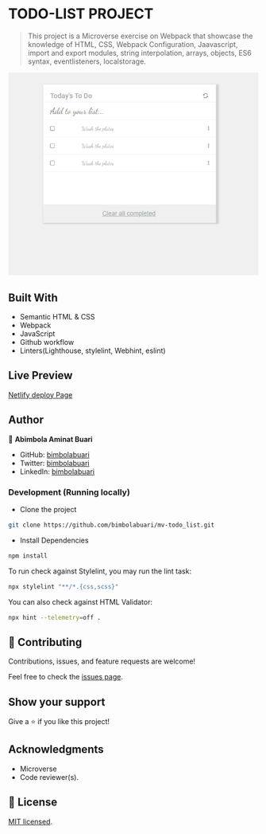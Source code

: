 # TODO-LIST PROJECT

> This project is a Microverse exercise on Webpack that showcase the knowledge of HTML, CSS, Webpack Configuration, Jaavascript, import and export modules, string interpolation, arrays, objects, ES6 syntax, eventlisteners, localstorage.

![screenshot](screenshot.png)

## Built With

- Semantic HTML & CSS
- Webpack
- JavaScript
- Github workflow
- Linters(Lighthouse, stylelint, Webhint, eslint)

## Live Preview

[Netlify deploy Page](https://deploy-preview-4--bimbola-mv-todo-list.netlify.app/)

## Author

👤 **Abimbola Aminat Buari**

- GitHub: [bimbolabuari](https://github.com/bimbolabuari)
- Twitter: [bimbolabuari](https://twitter.com/bimbolabuari)
- LinkedIn: [bimbolabuari](https://linkedin.com/in/bimbolabuari)

### Development (Running locally)

- Clone the project

```bash
git clone https://github.com/bimbolabuari/mv-todo_list.git

```

- Install Dependencies

```bash
npm install
```

To run check against Stylelint, you may run the lint task:

```bash
npx stylelint "**/*.{css,scss}"
```

You can also check against HTML Validator:

```bash
npx hint --telemetry=off .
```


## 🤝 Contributing

Contributions, issues, and feature requests are welcome!

Feel free to check the [issues page](../../issues/).


## Show your support

Give a ⭐️ if you like this project!

## Acknowledgments

- Microverse
- Code reviewer(s).

## 📝 License

[MIT licensed](./LICENSE).
